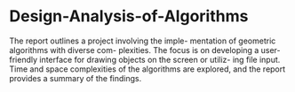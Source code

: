 # Design-Analysis-of-Algorithms
The report outlines a project involving the imple-
mentation of geometric algorithms with diverse com-
plexities. The focus is on developing a user-friendly
interface for drawing objects on the screen or utiliz-
ing file input. Time and space complexities of the
algorithms are explored, and the report provides a
summary of the findings.
